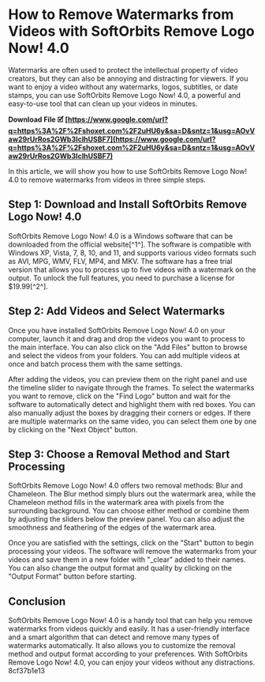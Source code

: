 # How to Remove Watermarks from Videos with SoftOrbits Remove Logo Now! 4.0
 
Watermarks are often used to protect the intellectual property of video creators, but they can also be annoying and distracting for viewers. If you want to enjoy a video without any watermarks, logos, subtitles, or date stamps, you can use SoftOrbits Remove Logo Now! 4.0, a powerful and easy-to-use tool that can clean up your videos in minutes.
 
**Download File 🗹 [https://www.google.com/url?q=https%3A%2F%2Fshoxet.com%2F2uHU6y&sa=D&sntz=1&usg=AOvVaw29rUrRos2GWb3IcIhUSBF7](https://www.google.com/url?q=https%3A%2F%2Fshoxet.com%2F2uHU6y&sa=D&sntz=1&usg=AOvVaw29rUrRos2GWb3IcIhUSBF7)**


 
In this article, we will show you how to use SoftOrbits Remove Logo Now! 4.0 to remove watermarks from videos in three simple steps.
 
## Step 1: Download and Install SoftOrbits Remove Logo Now! 4.0
 
SoftOrbits Remove Logo Now! 4.0 is a Windows software that can be downloaded from the official website[^1^]. The software is compatible with Windows XP, Vista, 7, 8, 10, and 11, and supports various video formats such as AVI, MPG, WMV, FLV, MP4, and MKV. The software has a free trial version that allows you to process up to five videos with a watermark on the output. To unlock the full features, you need to purchase a license for $19.99[^2^].
 
## Step 2: Add Videos and Select Watermarks
 
Once you have installed SoftOrbits Remove Logo Now! 4.0 on your computer, launch it and drag and drop the videos you want to process to the main interface. You can also click on the "Add Files" button to browse and select the videos from your folders. You can add multiple videos at once and batch process them with the same settings.
 
After adding the videos, you can preview them on the right panel and use the timeline slider to navigate through the frames. To select the watermarks you want to remove, click on the "Find Logo" button and wait for the software to automatically detect and highlight them with red boxes. You can also manually adjust the boxes by dragging their corners or edges. If there are multiple watermarks on the same video, you can select them one by one by clicking on the "Next Object" button.
 
## Step 3: Choose a Removal Method and Start Processing
 
SoftOrbits Remove Logo Now! 4.0 offers two removal methods: Blur and Chameleon. The Blur method simply blurs out the watermark area, while the Chameleon method fills in the watermark area with pixels from the surrounding background. You can choose either method or combine them by adjusting the sliders below the preview panel. You can also adjust the smoothness and feathering of the edges of the watermark area.
 
Once you are satisfied with the settings, click on the "Start" button to begin processing your videos. The software will remove the watermarks from your videos and save them in a new folder with "\_clear" added to their names. You can also change the output format and quality by clicking on the "Output Format" button before starting.
 
## Conclusion
 
SoftOrbits Remove Logo Now! 4.0 is a handy tool that can help you remove watermarks from videos quickly and easily. It has a user-friendly interface and a smart algorithm that can detect and remove many types of watermarks automatically. It also allows you to customize the removal method and output format according to your preferences. With SoftOrbits Remove Logo Now! 4.0, you can enjoy your videos without any distractions.
 8cf37b1e13
 
